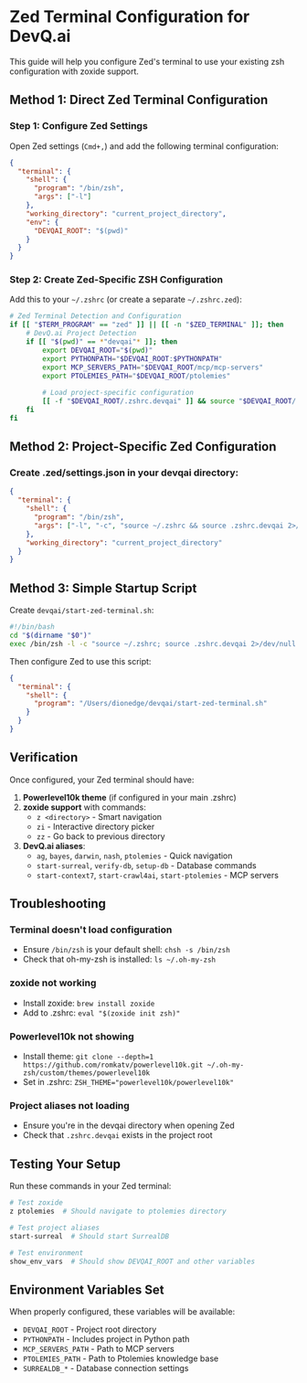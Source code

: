 # Zed Terminal Configuration for DevQ.ai

This guide will help you configure Zed's terminal to use your existing zsh configuration with zoxide support.

## Method 1: Direct Zed Terminal Configuration

### Step 1: Configure Zed Settings

Open Zed settings (`Cmd+,`) and add the following terminal configuration:

```json
{
  "terminal": {
    "shell": {
      "program": "/bin/zsh",
      "args": ["-l"]
    },
    "working_directory": "current_project_directory",
    "env": {
      "DEVQAI_ROOT": "$(pwd)"
    }
  }
}
```

### Step 2: Create Zed-Specific ZSH Configuration

Add this to your `~/.zshrc` (or create a separate `~/.zshrc.zed`):

```bash
# Zed Terminal Detection and Configuration
if [[ "$TERM_PROGRAM" == "zed" ]] || [[ -n "$ZED_TERMINAL" ]]; then
    # DevQ.ai Project Detection
    if [[ "$(pwd)" == *"devqai"* ]]; then
        export DEVQAI_ROOT="$(pwd)"
        export PYTHONPATH="$DEVQAI_ROOT:$PYTHONPATH"
        export MCP_SERVERS_PATH="$DEVQAI_ROOT/mcp/mcp-servers"
        export PTOLEMIES_PATH="$DEVQAI_ROOT/ptolemies"
        
        # Load project-specific configuration
        [[ -f "$DEVQAI_ROOT/.zshrc.devqai" ]] && source "$DEVQAI_ROOT/.zshrc.devqai"
    fi
fi
```

## Method 2: Project-Specific Zed Configuration

### Create .zed/settings.json in your devqai directory:

```json
{
  "terminal": {
    "shell": {
      "program": "/bin/zsh",
      "args": ["-l", "-c", "source ~/.zshrc && source .zshrc.devqai 2>/dev/null || true; exec zsh"]
    },
    "working_directory": "current_project_directory"
  }
}
```

## Method 3: Simple Startup Script

Create `devqai/start-zed-terminal.sh`:

```bash
#!/bin/bash
cd "$(dirname "$0")"
exec /bin/zsh -l -c "source ~/.zshrc; source .zshrc.devqai 2>/dev/null || true; exec zsh"
```

Then configure Zed to use this script:

```json
{
  "terminal": {
    "shell": {
      "program": "/Users/dionedge/devqai/start-zed-terminal.sh"
    }
  }
}
```

## Verification

Once configured, your Zed terminal should have:

1. **Powerlevel10k theme** (if configured in your main .zshrc)
2. **zoxide support** with commands:
   - `z <directory>` - Smart navigation
   - `zi` - Interactive directory picker
   - `zz` - Go back to previous directory
3. **DevQ.ai aliases**:
   - `ag`, `bayes`, `darwin`, `nash`, `ptolemies` - Quick navigation
   - `start-surreal`, `verify-db`, `setup-db` - Database commands
   - `start-context7`, `start-crawl4ai`, `start-ptolemies` - MCP servers

## Troubleshooting

### Terminal doesn't load configuration
- Ensure `/bin/zsh` is your default shell: `chsh -s /bin/zsh`
- Check that oh-my-zsh is installed: `ls ~/.oh-my-zsh`

### zoxide not working
- Install zoxide: `brew install zoxide`
- Add to .zshrc: `eval "$(zoxide init zsh)"`

### Powerlevel10k not showing
- Install theme: `git clone --depth=1 https://github.com/romkatv/powerlevel10k.git ~/.oh-my-zsh/custom/themes/powerlevel10k`
- Set in .zshrc: `ZSH_THEME="powerlevel10k/powerlevel10k"`

### Project aliases not loading
- Ensure you're in the devqai directory when opening Zed
- Check that `.zshrc.devqai` exists in the project root

## Testing Your Setup

Run these commands in your Zed terminal:

```bash
# Test zoxide
z ptolemies  # Should navigate to ptolemies directory

# Test project aliases
start-surreal  # Should start SurrealDB

# Test environment
show_env_vars  # Should show DEVQAI_ROOT and other variables
```

## Environment Variables Set

When properly configured, these variables will be available:

- `DEVQAI_ROOT` - Project root directory
- `PYTHONPATH` - Includes project in Python path
- `MCP_SERVERS_PATH` - Path to MCP servers
- `PTOLEMIES_PATH` - Path to Ptolemies knowledge base
- `SURREALDB_*` - Database connection settings